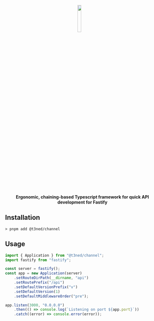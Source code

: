 <div align="center">
<img src="" align="center" width="15%" alt="">

<img src="https://img.shields.io/github/package-json/v/T3NED/channel/main" align="center" alt="">
<img src="https://img.shields.io/npm/dm/channel" align="center" alt="">
<img src="https://img.shields.io/github/license/T3NED/channel" align="center" alt="">
<img src="https://img.shields.io/github/issues/T3NED/channel" align="center" alt="">
<img src="https://img.shields.io/github/issues-pr/T3NED/channel" align="center" alt="">

<br>
<br>

**Ergonomic, chaining-based Typescript framework for quick API development for Fastify**

</div>

## Installation

```shell
> pnpm add @t3ned/channel
```

## Usage

```ts
import { Application } from "@t3ned/channel";
import fastify from "fastify";

const server = fastify();
const app = new Application(server)
	.setRouteDirPath(__dirname, "api")
	.setRoutePrefix("/api")
	.setDefaultVersionPrefix("v")
	.setDefaultVersion(1)
	.setDefaultMiddlewareOrder("pre");

app.listen(3000, "0.0.0.0")
	.then(() => console.log(`Listening on port ${app.port}`))
	.catch((error) => console.error(error));
```

